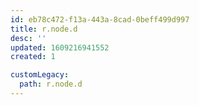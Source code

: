 ```yaml
---
id: eb78c472-f13a-443a-8cad-0beff499d997
title: r.node.d
desc: ''
updated: 1609216941552
created: 1

customLegacy:
  path: r.node.d
---
```


